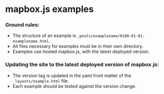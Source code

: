 # mapbox.js examples

### Ground rules:

* The structure of an example is `_posts/examplename/0100-01-01-examplename.html`.
* All files necessary for examples must be in their own directory.
* Examples use hosted mapbox.js, with the latest deployed version.

### Updating the site to the latest deployed version of mapbox.js:

* The version tag is updated in the yaml front matter of the `_layouts/example.html` file.
* Each example should be tested against the version change.
